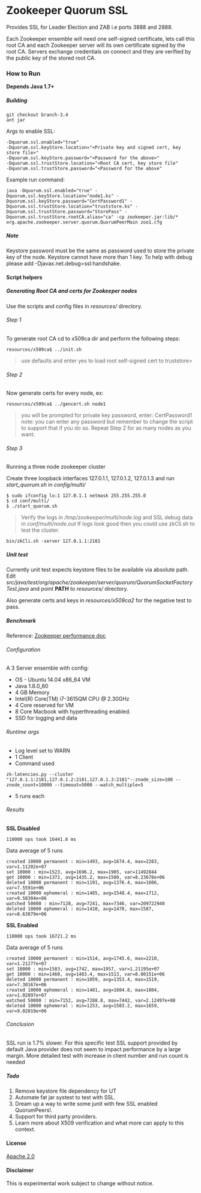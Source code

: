 # Zookeeper Quorum SSL

Provides SSL for Leader Election and ZAB i.e ports 3888 and 2888.

Each Zookeeper ensemble will need one self-signed certificate, lets call this root CA and each Zookeeper server will its own certificate signed by the root CA.
Servers exchange credentials on connect and they are verified by the public key of the stored root CA.

### How to Run

**Depends Java 1.7+**

##### Building


```
git checkout branch-3.4
ant jar
```

Args to enable SSL:
```
-Dquorum.ssl.enabled="true"
-Dquorum.ssl.keyStore.location="<Private key and signed cert, key store file>"
-Dquorum.ssl.keyStore.password="<Password for the above>"
-Dquorum.ssl.trustStore.location="<Root CA cert, key store file"
-Dquorum.ssl.trustStore.password="<Password for the above"
```

Example run command:
```
java -Dquorum.ssl.enabled="true" -Dquorum.ssl.keyStore.location="node1.ks" -Dquorum.ssl.keyStore.password="CertPassword1" -Dquorum.ssl.trustStore.location="truststore.ks" -Dquorum.ssl.trustStore.password="StorePass" -Dquorum.ssl.trustStore.rootCA.alias="ca" -cp zookeeper.jar:lib/* org.apache.zookeeper.server.quorum.QuorumPeerMain zoo1.cfg
```

##### Note

Keystore password must be the same as password used to store the private key of the node.
Keystore cannot have more than 1 key.
To help with debug please add -Djavax.net.debug=ssl:handshake.

#### Script helpers

##### Generating Root CA and certs for Zookeeper nodes
Use the scripts and config files in *resources/* directory.

###### Step 1
To generate root CA cd to x509ca dir and perform the following steps:

```
resources/x509ca$ ../init.sh
```

> use defaults and enter yes to load root self-signed cert to truststore>

###### Step 2

Now generate certs for every node, ex:

```
resources/x509ca$ ../gencert.sh node1
```

> you will be prompted for private key password, enter: CertPassword1
> note: you can enter any password but remember to change the script to support that if you do so.
> Repeat Step 2 for as many nodes as you want.

###### Step 3

Running a three node zookeeper cluster

Create three loopback interfaces 127.0.1.1, 127.0.1.2, 127.0.1.3 and run *start_quorum.sh* in *config/multi/*
```
$ sudo ifconfig lo:1 127.0.1.1 netmask 255.255.255.0
$ cd conf/multi/
$ ./start_quorum.sh
```

> Verify the logs in */tmp/zookeeper/multi/node<id>.log* and SSL debug data in
> *conf/multi/node<id>.out*
> If logs look good then you could use zkCli.sh to test the cluster.

```
bin/zkCli.sh -server 127.0.1.1:2181
```

##### Unit test

Currently unit test expects keystore files to be available via absolute path.
Edit *src/java/test/org/apache/zookeeper/server/quorum/QuorumSocketFactoryTest.java* and point **PATH** to *resources/* directory.

Also generate certs and keys in *resources/x509ca2* for the negative test to pass.

##### Benchmark

Reference: [Zookeeper performance doc](https://wiki.apache.org/hadoop/ZooKeeper/ServiceLatencyOverview)

###### Configuration
A 3 Server ensemble with config:
 * OS - Ubuntu 14.04 x86_64 VM
 * Java 1.8.0_60
 * 4 GB Memory
 * Intel(R) Core(TM) i7-3615QM CPU @ 2.30GHz
 * 4 Core reserved for VM
 * 8 Core Macbook with hyperthreading enabled.
 * SSD for logging and data

###### Runtime args

 * Log level set to WARN
 * 1 Client
 * Command used
  ```
zk-latencies.py --cluster "127.0.1.1:2181,127.0.1.2:2181,127.0.1.3:2181"--znode_size=100 --znode_count=10000 --timeout=5000 --watch_multiple=5
```
 * 5 runs each

###### Results

**SSL Disabled**

```
110000 ops took 16441.6 ms
```

Data average of 5 runs
```
created 10000 permanent : min=1493, avg=1674.4, max=2283, var=1.11202e+07
set 10000 : min=1523, avg=1696.2, max=1905, var=11492844
get 10000 : min=1372, avg=1435.2, max=1500, var=8.23678e+06
deleted 10000 permanent : min=1191, avg=1376.4, max=1606, var=7.5591e+06
created 10000 ephemeral : min=1485, avg=1548.4, max=1712, var=9.58304e+06
watched 50000 : min=7128, avg=7241, max=7346, var=209722940
deleted 10000 ephemeral : min=1410, avg=1470, max=1587, var=8.63879e+06
```

**SSL Enabled**

```
110000 ops took 16721.2 ms
```

Data average of 5 runs
```
created 10000 permanent : min=1514, avg=1745.6, max=2210, var=1.21277e+07
set 10000 : min=1583, avg=1742, max=1957, var=1.21195e+07
get 10000 : min=1460, avg=1483.4, max=1513, var=8.80151e+06
deleted 10000 permanent : min=1059, avg=1353.4, max=1519, var=7.30167e+06
created 10000 ephemeral : min=1481, avg=1604.8, max=1804, var=1.02897e+07
watched 50000 : min=7152, avg=7288.8, max=7442, var=2.12497e+08
deleted 10000 ephemeral : min=1253, avg=1503.2, max=1659, var=9.02019e+06
```

###### Conclusion

SSL run is 1.7% slower. For this specific test SSL support provided by default Java provider does not seem to impact performance by a large margin. More detailed test with increase in client number and run count is needed

##### Todo

1. Remove keystore file dependency for UT
2. Automate fat jar systest to test with SSL.
3. Dream up a way to write some junit with few SSL enabled QuorumPeers!.
4. Support for third party providers.
5. Learn more about X509 verification and what more can apply to this context.

#### License
[Apache 2.0](http://www.apache.org/licenses/LICENSE-2.0)

#### Disclaimer

This is experimental work subject to change without notice.
